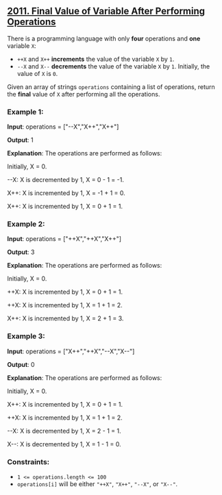## [2011. Final Value of Variable After Performing Operations](https://leetcode.com/problems/final-value-of-variable-after-performing-operations/)


There is a programming language with only **four** operations and **one** variable `X`:

- `++X` and `X++` **increments** the value of the variable `X` by `1`.
- `--X` and `X--` **decrements** the value of the variable `X` by `1`.
Initially, the value of `X` is `0`.

Given an array of strings `operations` containing a list of operations, return the **final** value of `X` after performing all the operations.


### Example 1:

**Input**: operations = ["--X","X++","X++"]

**Output**: 1

**Explanation**: The operations are performed as follows:

Initially, X = 0.

--X: X is decremented by 1, X =  0 - 1 = -1.

X++: X is incremented by 1, X = -1 + 1 =  0.

X++: X is incremented by 1, X =  0 + 1 =  1.



### Example 2:

**Input**: operations = ["++X","++X","X++"]

**Output**: 3

**Explanation**: The operations are performed as follows:

Initially, X = 0.

++X: X is incremented by 1, X = 0 + 1 = 1.

++X: X is incremented by 1, X = 1 + 1 = 2.

X++: X is incremented by 1, X = 2 + 1 = 3.


### Example 3:

**Input**: operations = ["X++","++X","--X","X--"]

**Output**: 0

**Explanation**: The operations are performed as follows:

Initially, X = 0.

X++: X is incremented by 1, X = 0 + 1 = 1.

++X: X is incremented by 1, X = 1 + 1 = 2.

--X: X is decremented by 1, X = 2 - 1 = 1.

X--: X is decremented by 1, X = 1 - 1 = 0.


### Constraints:

- `1 <= operations.length <= 100`
- `operations[i]` will be either `"++X"`, `"X++"`, `"--X"`, or `"X--"`.